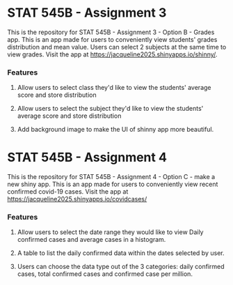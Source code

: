 # STAT 545B - Assignment 3

This is the repository for STAT 545B - Assignment 3 - Option B - Grades app.
This is an app made for users to conveniently view students' grades distribution and mean value. Users can select 2 subjects at the same time to view grades.
Visit the app at https://jacqueline2025.shinyapps.io/shinny/.

### Features

1. Allow users to select class they'd like to view the students' average score and store distribution

2. Allow users to select the subject they'd like to view the students' average score and store distribution

3. Add background image to make the UI of shinny app more beautiful.


# STAT 545B - Assignment 4

This is the repository for STAT 545B - Assignment 4 - Option C - make a new shiny app.
This is an app made for users to conveniently view recent confirmed covid-19 cases.
Visit the app at https://jacqueline2025.shinyapps.io/covidcases/

### Features

1. Allow users to select the date range they would like to view Daily confirmed cases and average cases in a histogram.

2. A table to list the daily  confirmed data within the dates selected by user.

3. Users can choose the data type out of the 3 categories: daily confirmed cases, total confirmed cases and confirmed case per million.
